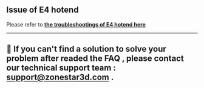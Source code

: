 ## Issue of E4 hotend
Please refer to [**the troubleshootings of E4 hotend here**](https://github.com/ZONESTAR3D/Upgrade-kit-guide/blob/main/HOTEND/E4%204-IN-1-OUT%20Non-Mixing%20Color%20Hotend/FAQ/readme.md)


--------
## :email: If you can't find a solution to solve your problem after readed the FAQ , please contact our technical support team : support@zonestar3d.com .